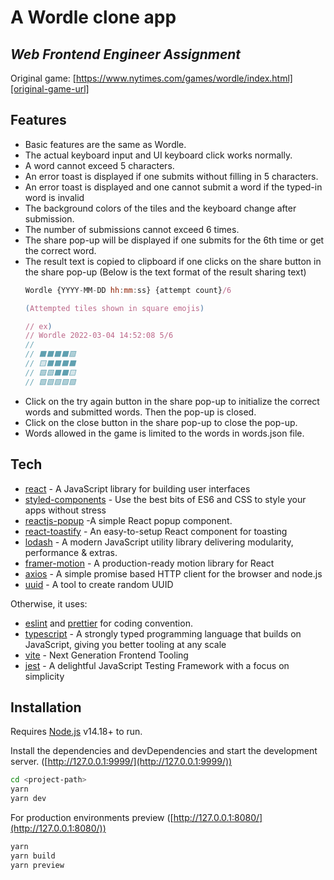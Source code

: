 # A Wordle clone app
## _Web Frontend Engineer Assignment_

Original game: [https://www.nytimes.com/games/wordle/index.html][original-game-url]

## Features

- Basic features are the same as Wordle.
- The actual keyboard input and UI keyboard click works normally.
- A word cannot exceed 5 characters.
- An error toast is displayed if one submits without filling in 5 characters.
- An error toast is displayed and one cannot submit a word if the typed-in word is invalid
- The background colors of the tiles and the keyboard change after submission.
- The number of submissions cannot exceed 6 times.
- The share pop-up will be displayed if one submits for the 6th time or get the correct word.
- The result text is copied to clipboard if one clicks on the share button in the share pop-up (Below is the text format of the result sharing text)
    ```javascript
    Wordle {YYYY-MM-DD hh:mm:ss} {attempt count}/6

    (Attempted tiles shown in square emojis)
    
    // ex)
    // Wordle 2022-03-04 14:52:08 5/6
    // 
    // ⬛⬛⬛⬛🟩
    // 🟨⬛⬛⬛⬛
    // 🟩🟩⬛⬛🟨
    // 🟩🟩🟩🟩🟩
    ```
- Click on the try again button in the share pop-up to initialize the correct words and submitted words. Then the pop-up is closed.
- Click on the close button in the share pop-up to close the pop-up.
- Words allowed in the game is limited to the words in words.json file.

## Tech


- [react](https://reactjs.org/) - A JavaScript library for building user interfaces
- [styled-components](https://styled-components.com/) - Use the best bits of ES6 and CSS to style your apps without stress
- [reactjs-popup](https://react-popup.elazizi.com/) -A simple React popup component.
- [react-toastify](https://fkhadra.github.io/react-toastify/introduction) - An easy-to-setup React component for toasting
- [lodash](https://lodash.com/) - A modern JavaScript utility library delivering modularity, performance & extras.
- [framer-motion](https://www.framer.com/motion/) - A production-ready motion library for React
- [axios](https://axios-http.com/) - A simple promise based HTTP client for the browser and node.js
- [uuid](https://www.npmjs.com/package/uuid) - A tool to create random UUID

Otherwise, it uses:
- [eslint](https://eslint.org/) and [prettier](https://prettier.io/) for coding convention.
- [typescript](https://www.typescriptlang.org/) -  A strongly typed programming language that builds on JavaScript, giving you better tooling at any scale
- [vite](https://vitejs.dev/) - Next Generation Frontend Tooling
- [jest](https://jestjs.io/) - A delightful JavaScript Testing Framework with a focus on simplicity 

## Installation

Requires [Node.js](https://nodejs.org/) v14.18+ to run.

Install the dependencies and devDependencies and start the development server. ([http://127.0.0.1:9999/](http://127.0.0.1:9999/))

```sh
cd <project-path>
yarn 
yarn dev
```

For production environments preview ([http://127.0.0.1:8080/](http://127.0.0.1:8080/))

```sh
yarn
yarn build
yarn preview
```
